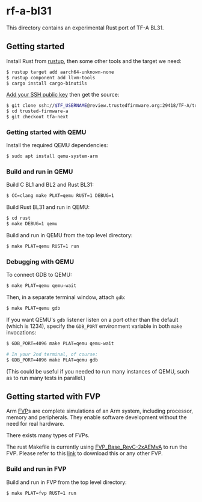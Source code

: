 # rf-a-bl31

This directory contains an experimental Rust port of TF-A BL31.

## Getting started

Install Rust from [rustup](https://rustup.rs/), then some other tools and the target we need:

```sh
$ rustup target add aarch64-unknown-none
$ rustup component add llvm-tools
$ cargo install cargo-binutils
```

[Add your SSH public key](https://review.trustedfirmware.org/settings/#SSHKeys) then get the source:

```sh
$ git clone ssh://$TF_USERNAME@review.trustedfirmware.org:29418/TF-A/trusted-firmware-a
$ cd trusted-firmware-a
$ git checkout tfa-next
```

### Getting started with QEMU

Install the required QEMU dependencies:

```sh
$ sudo apt install qemu-system-arm
```

### Build and run in QEMU

Build C BL1 and BL2 and Rust BL31:

```sh
$ CC=clang make PLAT=qemu RUST=1 DEBUG=1
```

Build Rust BL31 and run in QEMU:

```sh
$ cd rust
$ make DEBUG=1 qemu
```

Build and run in QEMU from the top level directory:

```sh
$ make PLAT=qemu RUST=1 run
```

### Debugging with QEMU

To connect GDB to QEMU:

```sh
$ make PLAT=qemu qemu-wait
```

Then, in a separate terminal window, attach `gdb`:

```sh
$ make PLAT=qemu gdb
```

If you want QEMU's `gdb` listener listen on a port other than the default (which
is 1234), specify the `GDB_PORT` environment variable in both `make`
invocations:

```sh
$ GDB_PORT=4096 make PLAT=qemu qemu-wait

# In your 2nd terminal, of course:
$ GDB_PORT=4096 make PLAT=qemu gdb
```

(This could be useful if you needed to run many instances of QEMU, such as to
run many tests in parallel.)

## Getting started with FVP

Arm [FVP](https://trustedfirmware-a.readthedocs.io/en/latest/glossary.html#term-FVP)s are complete
simulations of an Arm system, including processor, memory and peripherals. They enable software
development without the need for real hardware.

There exists many types of FVPs.

The rust Makefile is currently using
[FVP_Base_RevC-2xAEMvA](https://git.trustedfirmware.org/plugins/gitiles/ci/tf-a-ci-scripts.git/+/refs/heads/master/model/base-aemv8a.sh)
to run the FVP. Please refer to this [link](https://developer.arm.com/Tools%20and%20Software/Fixed%20Virtual%20Platforms)
to download this or any other FVP.

### Build and run in FVP

Build and run in FVP from the top level directory:

```sh
$ make PLAT=fvp RUST=1 run
```
